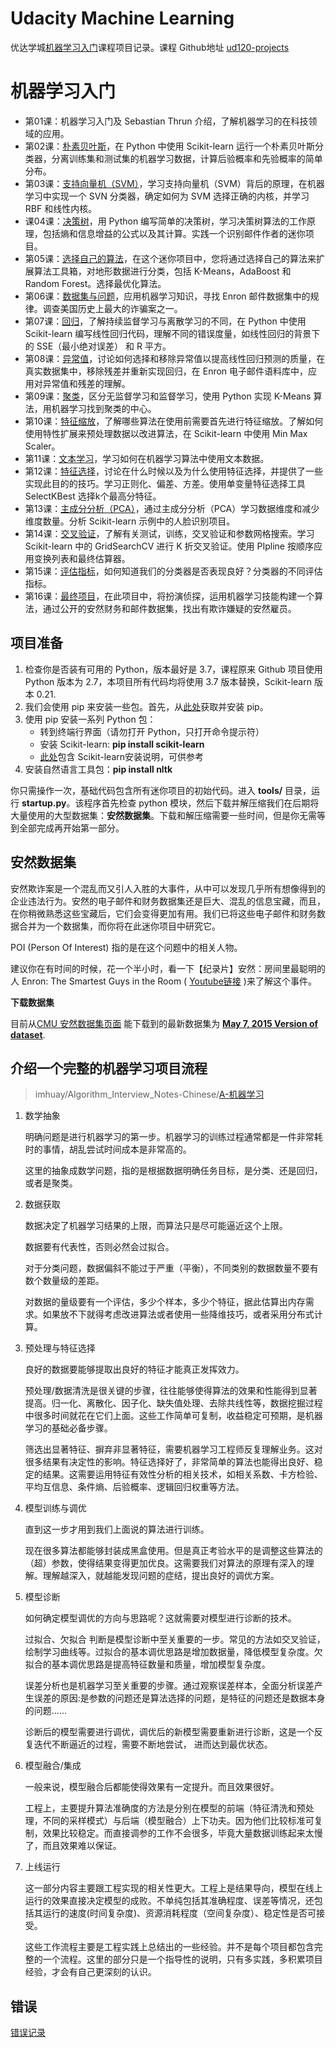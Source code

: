 Udacity Machine Learning 
==============

优达学城[机器学习入门](<https://cn.udacity.com/course/intro-to-machine-learning--ud120-enterprise>)课程项目记录。课程 Github地址 [ud120-projects](<https://github.com/udacity/ud120-projects>)

# 机器学习入门

- 第01课：机器学习入门及 Sebastian Thrun 介绍，了解机器学习的在科技领域的应用。
- 第02课：[朴素贝叶斯](./naive_bayes)，在 Python 中使用 Scikit-learn 运行一个朴素贝叶斯分类器，分离训练集和测试集的机器学习数据，计算后验概率和先验概率的简单分布。
- 第03课：[支持向量机（SVM）](./svm)，学习支持向量机（SVM）背后的原理，在机器学习中实现一个 SVN 分类器，确定如何为 SVM 选择正确的内核，并学习 RBF 和线性内核。
- 课04课：[决策树](./decision_tree)，用 Python 编写简单的决策树，学习决策树算法的工作原理，包括熵和信息增益的公式以及其计算。实践一个识别邮件作者的迷你项目。
- 第05课：[选择自己的算法](./choose_your_own)，在这个迷你项目中，您将通过选择自己的算法来扩展算法工具箱，对地形数据进行分类，包括 K-Means，AdaBoost 和 Random Forest。选择最优化算法。
- 第06课：[数据集与问题](./datasets_questions)，应用机器学习知识，寻找 Enron 邮件数据集中的规律。调查美国历史上最大的诈骗案之一。
- 第07课：[回归](./regression)，了解持续监督学习与离散学习的不同，在 Python 中使用 Scikit-learn 编写线性回归代码，理解不同的错误度量，如线性回归的背景下的 SSE（最小绝对误差） 和 R 平方。
- 第08课：[异常值](./outliers)，讨论如何选择和移除异常值以提高线性回归预测的质量，在真实数据集中，移除残差并重新实现回归，在 Enron 电子邮件语料库中，应用对异常值和残差的理解。
- 第09课：[聚类](./k_means)，区分无监督学习和监督学习，使用 Python 实现 K-Means 算法，用机器学习找到聚类的中心。
- 第10课：[特征缩放](./k_means)，了解哪些算法在使用前需要首先进行特征缩放。了解如何使用特性扩展来预处理数据以改进算法，在 Scikit-learn 中使用 Min Max Scaler。
- 第11课：[文本学习](./text_learning)，学习如何在机器学习算法中使用文本数据。
- 第12课：[特征选择](./feature_selection)，讨论在什么时候以及为什么使用特征选择，并提供了一些实现此目的的技巧。学习正则化、偏差、方差。使用单变量特征选择工具 SelectKBest 选择k个最高分特征。
- 第13课：[主成分分析（PCA）](./pca)，通过主成分分析（PCA）学习数据维度和减少维度数量。分析 Scikit-learn 示例中的人脸识别项目。
- 第14课：[交叉验证](./validation)，了解有关测试，训练，交叉验证和参数网格搜索。学习 Scikit-learn 中的 GridSearchCV 进行 K 折交叉验证。使用 PIpline 按顺序应用变换列表和最终估算器。
- 第15课：[评估指标](./evaluation)，如何知道我们的分类器是否表现良好？分类器的不同评估指标。
- 第16课：[最终项目](./final_project)，在此项目中，将扮演侦探，运用机器学习技能构建一个算法，通过公开的安然财务和邮件数据集，找出有欺诈嫌疑的安然雇员。

## 项目准备

1. 检查你是否装有可用的 Python，版本最好是 3.7，课程原来 Github 项目使用 Python 版本为 2.7，本项目所有代码均将使用 3.7 版本替换，Scikit-learn 版本 0.21.
2. 我们会使用 pip 来安装一些包。首先，从[此处](https://pip.pypa.io/en/latest/installing.html)获取并安装 pip。
3. 使用 pip 安装一系列 Python 包：
   - 转到终端行界面（请勿打开 Python，只打开命令提示符）
   - 安装 Scikit-learn: **pip install scikit-learn**
   - [此处](http://scikit-learn.org/stable/install.html)包含 Scikit-learn安装说明，可供参考
4. 安装自然语言工具包：**pip install nltk**

你只需操作一次，基础代码包含所有迷你项目的初始代码。进入 **tools/** 目录，运行 **startup.py**。该程序首先检查 python 模块，然后下载并解压缩我们在后期将大量使用的大型数据集：**安然数据集**。下载和解压缩需要一些时间，但是你无需等到全部完成再开始第一部分。

## 安然数据集

安然欺诈案是一个混乱而又引人入胜的大事件，从中可以发现几乎所有想像得到的企业违法行为。安然的电子邮件和财务数据集还是巨大、混乱的信息宝藏，而且，在你稍微熟悉这些宝藏后，它们会变得更加有用。我们已将这些电子邮件和财务数据合并为一个数据集，而你将在此迷你项目中研究它。

POI (Person Of Interest) 指的是在这个问题中的相关人物。

建议你在有时间的时候，花一个半小时，看一下【纪录片】安然：房间里最聪明的人 Enron: The Smartest Guys in the Room ( [Youtube链接](https://www.youtube.com/watch?v=rDyMz1V-GSg) )来了解这个事件。

**下载数据集**

目前从[CMU 安然数据集页面](https://www.cs.cmu.edu/~./enron/) 能下载到的最新数据集为 **[May 7, 2015 Version of dataset](https://www.cs.cmu.edu/~./enron/enron_mail_20150507.tar.gz)**.

## 介绍一个完整的机器学习项目流程

> imhuay/Algorithm_Interview_Notes-Chinese/[A-机器学习](https://github.com/imhuay/Algorithm_Interview_Notes-Chinese/tree/master/A-%E6%9C%BA%E5%99%A8%E5%AD%A6%E4%B9%A0)

1. 数学抽象

   明确问题是进行机器学习的第一步。机器学习的训练过程通常都是一件非常耗时的事情，胡乱尝试时间成本是非常高的。

   这里的抽象成数学问题，指的是根据数据明确任务目标，是分类、还是回归，或者是聚类。

2. 数据获取

   数据决定了机器学习结果的上限，而算法只是尽可能逼近这个上限。

   数据要有代表性，否则必然会过拟合。

   对于分类问题，数据偏斜不能过于严重（平衡），不同类别的数据数量不要有数个数量级的差距。

   对数据的量级要有一个评估，多少个样本，多少个特征，据此估算出内存需求。如果放不下就得考虑改进算法或者使用一些降维技巧，或者采用分布式计算。

3. 预处理与特征选择

   良好的数据要能够提取出良好的特征才能真正发挥效力。

   预处理/数据清洗是很关键的步骤，往往能够使得算法的效果和性能得到显著提高。归一化、离散化、因子化、缺失值处理、去除共线性等，数据挖掘过程中很多时间就花在它们上面。这些工作简单可复制，收益稳定可预期，是机器学习的基础必备步骤。

   筛选出显著特征、摒弃非显著特征，需要机器学习工程师反复理解业务。这对很多结果有决定性的影响。特征选择好了，非常简单的算法也能得出良好、稳定的结果。这需要运用特征有效性分析的相关技术，如相关系数、卡方检验、平均互信息、条件熵、后验概率、逻辑回归权重等方法。

4. 模型训练与调优

   直到这一步才用到我们上面说的算法进行训练。

   现在很多算法都能够封装成黑盒使用。但是真正考验水平的是调整这些算法的（超）参数，使得结果变得更加优良。这需要我们对算法的原理有深入的理解。理解越深入，就越能发现问题的症结，提出良好的调优方案。

5. 模型诊断

   如何确定模型调优的方向与思路呢？这就需要对模型进行诊断的技术。

   过拟合、欠拟合 判断是模型诊断中至关重要的一步。常见的方法如交叉验证，绘制学习曲线等。过拟合的基本调优思路是增加数据量，降低模型复杂度。欠拟合的基本调优思路是提高特征数量和质量，增加模型复杂度。

   误差分析也是机器学习至关重要的步骤。通过观察误差样本，全面分析误差产生误差的原因:是参数的问题还是算法选择的问题，是特征的问题还是数据本身的问题......

   诊断后的模型需要进行调优，调优后的新模型需要重新进行诊断，这是一个反复迭代不断逼近的过程，需要不断地尝试， 进而达到最优状态。

6. 模型融合/集成

   一般来说，模型融合后都能使得效果有一定提升。而且效果很好。

   工程上，主要提升算法准确度的方法是分别在模型的前端（特征清洗和预处理，不同的采样模式）与后端（模型融合）上下功夫。因为他们比较标准可复制，效果比较稳定。而直接调参的工作不会很多，毕竟大量数据训练起来太慢了，而且效果难以保证。

7. 上线运行

   这一部分内容主要跟工程实现的相关性更大。工程上是结果导向，模型在线上运行的效果直接决定模型的成败。不单纯包括其准确程度、误差等情况，还包括其运行的速度(时间复杂度)、资源消耗程度（空间复杂度）、稳定性是否可接受。

   这些工作流程主要是工程实践上总结出的一些经验。并不是每个项目都包含完整的一个流程。这里的部分只是一个指导性的说明，只有多实践，多积累项目经验，才会有自己更深刻的认识。

## 错误

[错误记录](./tools/errors_solution.md)

